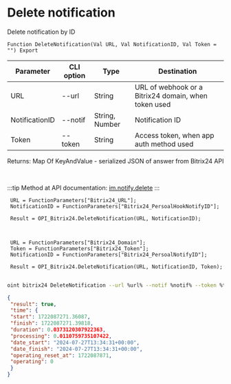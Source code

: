 ﻿---
sidebar_position: 3
---

# Delete notification
 Delete notification by ID



`Function DeleteNotification(Val URL, Val NotificationID, Val Token = "") Export`

 | Parameter | CLI option | Type | Destination |
 |-|-|-|-|
 | URL | --url | String | URL of webhook or a Bitrix24 domain, when token used |
 | NotificationID | --notif | String, Number | Notification ID |
 | Token | --token | String | Access token, when app auth method used |

 
 Returns: Map Of KeyAndValue - serialized JSON of answer from Bitrix24 API

<br/>

:::tip
Method at API documentation: [im.notify.delete](https://dev.1c-bitrix.ru/learning/course/index.php?COURSE_ID=93&LESSON_ID=12133)
:::
<br/>


```bsl title="Code example"
 URL = FunctionParameters["Bitrix24_URL"];
 NotificationID = FunctionParameters["Bitrix24_PersoalHookNotifyID"];
 
 Result = OPI_Bitrix24.DeleteNotification(URL, NotificationID);
 
 
 
 URL = FunctionParameters["Bitrix24_Domain"];
 Token = FunctionParameters["Bitrix24_Token"];
 NotificationID = FunctionParameters["Bitrix24_PersoalNotifyID"];
 
 Result = OPI_Bitrix24.DeleteNotification(URL, NotificationID, Token);
```
	


```sh title="CLI command example"
 
oint bitrix24 DeleteNotification --url %url% --notif %notif% --token %token%

```

```json title="Result"
{
 "result": true,
 "time": {
 "start": 1722087271.36087,
 "finish": 1722087271.39818,
 "duration": 0.0373120307922363,
 "processing": 0.0110759735107422,
 "date_start": "2024-07-27T13:34:31+00:00",
 "date_finish": "2024-07-27T13:34:31+00:00",
 "operating_reset_at": 1722087871,
 "operating": 0
 }
}
```

